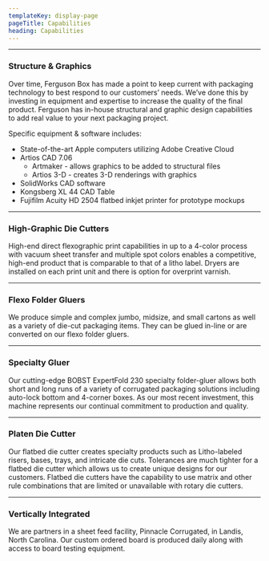 ```yaml
---
templateKey: display-page
pageTitle: Capabilities
heading: Capabilities
---
```


---
### Structure & Graphics

Over time, Ferguson Box has made a point to keep current with packaging technology to best respond to our customers’ needs. We’ve done this by investing in equipment and expertise to increase the quality of the final product. Ferguson has in-house structural and graphic design capabilities to add real value to your next packaging project.

Specific equipment & software includes:

* State-of-the-art Apple computers utilizing Adobe Creative Cloud
* Artios CAD 7.06
  * Artmaker - allows graphics to be added to structural files
  * Artios 3-D - creates 3-D renderings with graphics
* SolidWorks CAD software
* Kongsberg XL 44 CAD Table
* Fujifilm Acuity HD 2504 flatbed inkjet printer for prototype mockups

---

### High-Graphic Die Cutters

High-end direct flexographic print capabilities in up to a 4-color process with vacuum sheet transfer and multiple spot colors enables a competitive, high-end product that is comparable to that of a litho label. Dryers are installed on each print unit and there is option for overprint varnish.

---

### Flexo Folder Gluers

We produce simple and complex jumbo, midsize, and small cartons as well as a variety of die-cut packaging items. They can be glued in-line or are converted on our flexo folder gluers.

---

### Specialty Gluer

Our cutting-edge BOBST ExpertFold 230 specialty folder-gluer allows both short and long runs of a variety of corrugated packaging solutions including auto-lock bottom and 4-corner boxes. As our most recent investment, this machine represents our continual commitment to production and quality.

---

### Platen Die Cutter

Our flatbed die cutter creates specialty products such as Litho-labeled risers, bases, trays, and intricate die cuts. Tolerances are much tighter for a flatbed die cutter which allows us to create unique designs for our customers. Flatbed die cutters have the capability to use matrix and other rule combinations that are limited or unavailable with rotary die cutters.

---

### Vertically Integrated

We are partners in a sheet feed facility, Pinnacle Corrugated, in Landis, North Carolina. Our custom ordered board is produced daily along with access to board testing equipment.